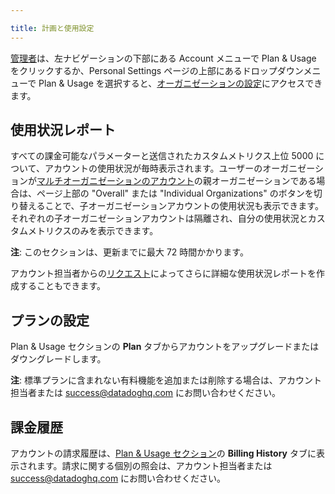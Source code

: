 ```yaml
---

title: 計画と使用設定
---
```


[管理者][1]は、左ナビゲーションの下部にある Account メニューで Plan & Usage をクリックするか、Personal Settings ページの上部にあるドロップダウンメニューで Plan & Usage を選択すると、[オーガニゼーションの設定][2]にアクセスできます。

## 使用状況レポート

すべての課金可能なパラメーターと送信されたカスタムメトリクス上位 5000 について、アカウントの使用状況が毎時表示されます。ユーザーのオーガニゼーションが[マルチオーガニゼーションのアカウント][3]の親オーガニゼーションである場合は、ページ上部の "Overall" または "Individual Organizations" のボタンを切り替えることで、子オーガニゼーションアカウントの使用状況も表示できます。それぞれの子オーガニゼーションアカウントは隔離され、自分の使用状況とカスタムメトリクスのみを表示できます。

**注**: このセクションは、更新までに最大 72 時間かかります。

アカウント担当者からの[リクエスト][4]によってさらに詳細な使用状況レポートを作成することもできます。

## プランの設定

Plan & Usage セクションの **Plan** タブからアカウントをアップグレードまたはダウングレードします。

**注**: 標準プランに含まれない有料機能を追加または削除する場合は、アカウント担当者または [success@datadoghq.com][4] にお問い合わせください。


## 課金履歴

アカウントの請求履歴は、[Plan & Usage セクション][2]の **Billing History** タブに表示されます。請求に関する個別の照会は、アカウント担当者または [success@datadoghq.com][4] にお問い合わせください。


[1]: /ja/account_management/users/default_roles/
[2]: https://app.datadoghq.com/account/billing
[3]: /ja/account_management/multi_organization/
[4]: mailto://success@datadoghq.com
